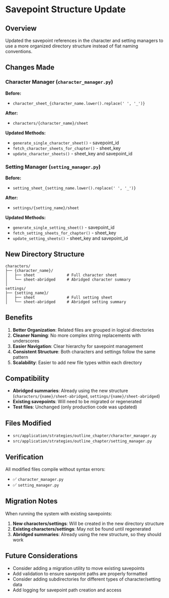 # Savepoint Structure Update

## Overview

Updated the savepoint references in the character and setting managers to use a more organized directory structure instead of flat naming conventions.

## Changes Made

### Character Manager (`character_manager.py`)

**Before:**
- `character_sheet_{character_name.lower().replace(' ', '_')}`

**After:**
- `characters/{character_name}/sheet`

**Updated Methods:**
- `generate_single_character_sheet()` - savepoint_id
- `fetch_character_sheets_for_chapter()` - sheet_key
- `update_character_sheets()` - sheet_key and savepoint_id

### Setting Manager (`setting_manager.py`)

**Before:**
- `setting_sheet_{setting_name.lower().replace(' ', '_')}`

**After:**
- `settings/{setting_name}/sheet`

**Updated Methods:**
- `generate_single_setting_sheet()` - savepoint_id
- `fetch_setting_sheets_for_chapter()` - sheet_key
- `update_setting_sheets()` - sheet_key and savepoint_id

## New Directory Structure

```
characters/
├── {character_name}/
│   ├── sheet              # Full character sheet
│   └── sheet-abridged     # Abridged character summary
│
settings/
├── {setting_name}/
│   ├── sheet              # Full setting sheet
│   └── sheet-abridged     # Abridged setting summary
```

## Benefits

1. **Better Organization**: Related files are grouped in logical directories
2. **Cleaner Naming**: No more complex string replacements with underscores
3. **Easier Navigation**: Clear hierarchy for savepoint management
4. **Consistent Structure**: Both characters and settings follow the same pattern
5. **Scalability**: Easier to add new file types within each directory

## Compatibility

- **Abridged summaries**: Already using the new structure (`characters/{name}/sheet-abridged`, `settings/{name}/sheet-abridged`)
- **Existing savepoints**: Will need to be migrated or regenerated
- **Test files**: Unchanged (only production code was updated)

## Files Modified

- `src/application/strategies/outline_chapter/character_manager.py`
- `src/application/strategies/outline_chapter/setting_manager.py`

## Verification

All modified files compile without syntax errors:
- ✅ `character_manager.py`
- ✅ `setting_manager.py`

## Migration Notes

When running the system with existing savepoints:
1. **New characters/settings**: Will be created in the new directory structure
2. **Existing characters/settings**: May not be found until regenerated
3. **Abridged summaries**: Already using the new structure, so they should work

## Future Considerations

- Consider adding a migration utility to move existing savepoints
- Add validation to ensure savepoint paths are properly formatted
- Consider adding subdirectories for different types of character/setting data
- Add logging for savepoint path creation and access
